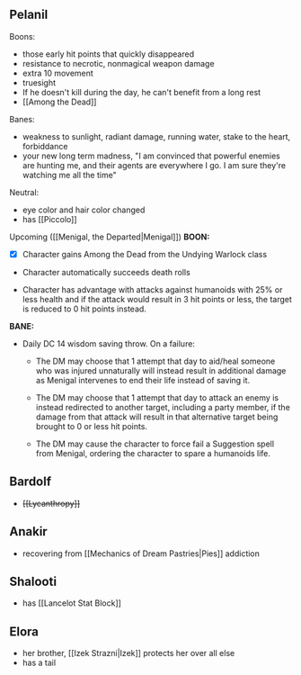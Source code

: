 ## Pelanil
Boons:
- those early hit points that quickly disappeared
- resistance to necrotic, nonmagical weapon damage
- extra 10 movement
- truesight
- If he doesn't kill during the day, he can't benefit from a long rest
- [[Among the Dead]]

Banes:
- weakness to sunlight, radiant damage, running water, stake to the heart, forbiddance
- your new long term madness, "I am convinced that powerful enemies are hunting me, and their agents are everywhere I go. I am sure they're watching me all the time"

Neutral:
- eye color and hair color changed
- has [[Piccolo]]


Upcoming ([[Menigal, the Departed|Menigal]])
**BOON:**

- [x] Character gains Among the Dead from the Undying Warlock class
    
- Character automatically succeeds death rolls
    
- Character has advantage with attacks against humanoids with 25% or less health and if the attack would result in 3 hit points or less, the target is reduced to 0 hit points instead.
    

**BANE:**

- Daily DC 14 wisdom saving throw. On a failure:
    
    - The DM may choose that 1 attempt that day to aid/heal someone who was injured unnaturally will instead result in additional damage as Menigal intervenes to end their life instead of saving it.
        
    - The DM may choose that 1 attempt that day to attack an enemy is instead redirected to another target, including a party member, if the damage from that attack will result in that alternative target being brought to 0 or less hit points.
        
    - The DM may cause the character to force fail a Suggestion spell from Menigal, ordering the character to spare a humanoids life.
	
## Bardolf
- ~~[[Lycanthropy]]~~

## Anakir
- recovering from [[Mechanics of Dream Pastries|Pies]] addiction

## Shalooti
- has [[Lancelot Stat Block]]

## Elora
- her brother, [[Izek Strazni|Izek]] protects her over all else
- has a tail